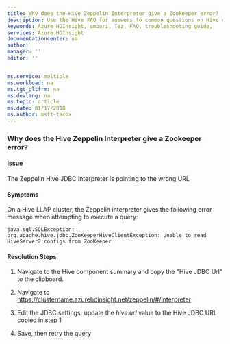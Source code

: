 ```yaml
---
title: Why does the Hive Zeppelin Interpreter give a Zookeeper error? | Microsoft Docs
description: Use the Hive FAQ for answers to common questions on Hive on Azure HDInsight platform.
keywords: Azure HDInsight, ambari, Tez, FAQ, troubleshooting guide, 
services: Azure HDInsight
documentationcenter: na
author: 
manager: ''
editor: ''


ms.service: multiple
ms.workload: na
ms.tgt_pltfrm: na
ms.devlang: na
ms.topic: article
ms.date: 01/17/2018
ms.author: msft-tacox
---
```


### Why does the Hive Zeppelin Interpreter give a Zookeeper error?

#### Issue
The Zeppelin Hive JDBC Interpreter is pointing to the wrong URL

#### Symptoms
On a Hive LLAP cluster, the Zeppelin interpreter gives the following error message when attempting to execute a query:

```
java.sql.SQLException: org.apache.hive.jdbc.ZooKeeperHiveClientException: Unable to read HiveServer2 configs from ZooKeeper
```

#### Resolution Steps

1. Navigate to the Hive component summary and copy the "Hive JDBC Url" to the clipboard.

2. Navigate to https://clustername.azurehdinsight.net/zeppelin/#/interpreter

3. Edit the JDBC settings: update the _hive.url_ value to the Hive JDBC URL copied in step 1

4. Save, then retry the query